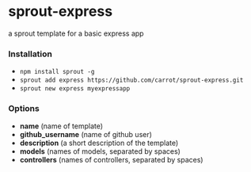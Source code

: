 # sprout-express

a sprout template for a basic express app

### Installation

- `npm install sprout -g`
- `sprout add express https://github.com/carrot/sprout-express.git`
- `sprout new express myexpressapp`

### Options

- **name** (name of template)
- **github_username** (name of github user)
- **description** (a short description of the template)
- **models** (names of models, separated by spaces)
- **controllers** (names of controllers, separated by spaces)
